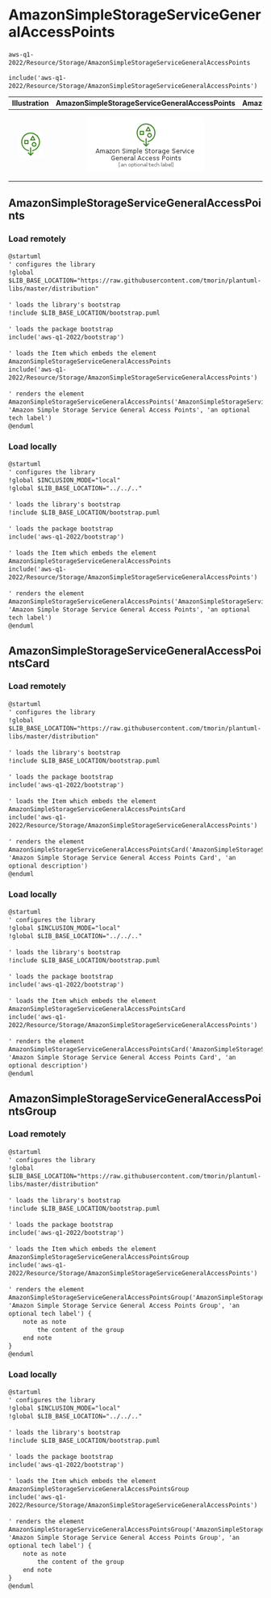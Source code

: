 # AmazonSimpleStorageServiceGeneralAccessPoints


```text
aws-q1-2022/Resource/Storage/AmazonSimpleStorageServiceGeneralAccessPoints
```

```text
include('aws-q1-2022/Resource/Storage/AmazonSimpleStorageServiceGeneralAccessPoints')
```



| Illustration | AmazonSimpleStorageServiceGeneralAccessPoints | AmazonSimpleStorageServiceGeneralAccessPointsCard | AmazonSimpleStorageServiceGeneralAccessPointsGroup |
| :---: | :---: | :---: | :---: |
| ![illustration for Illustration](../../../aws-q1-2022/Resource/Storage/AmazonSimpleStorageServiceGeneralAccessPoints.png) | ![illustration for AmazonSimpleStorageServiceGeneralAccessPoints](../../../aws-q1-2022/Resource/Storage/AmazonSimpleStorageServiceGeneralAccessPoints.Local.png) | ![illustration for AmazonSimpleStorageServiceGeneralAccessPointsCard](../../../aws-q1-2022/Resource/Storage/AmazonSimpleStorageServiceGeneralAccessPointsCard.Local.png) | ![illustration for AmazonSimpleStorageServiceGeneralAccessPointsGroup](../../../aws-q1-2022/Resource/Storage/AmazonSimpleStorageServiceGeneralAccessPointsGroup.Local.png) |




## AmazonSimpleStorageServiceGeneralAccessPoints

### Load remotely
```plantuml
@startuml
' configures the library
!global $LIB_BASE_LOCATION="https://raw.githubusercontent.com/tmorin/plantuml-libs/master/distribution"

' loads the library's bootstrap
!include $LIB_BASE_LOCATION/bootstrap.puml

' loads the package bootstrap
include('aws-q1-2022/bootstrap')

' loads the Item which embeds the element AmazonSimpleStorageServiceGeneralAccessPoints
include('aws-q1-2022/Resource/Storage/AmazonSimpleStorageServiceGeneralAccessPoints')

' renders the element
AmazonSimpleStorageServiceGeneralAccessPoints('AmazonSimpleStorageServiceGeneralAccessPoints', 'Amazon Simple Storage Service General Access Points', 'an optional tech label')
@enduml
```

### Load locally
```plantuml
@startuml
' configures the library
!global $INCLUSION_MODE="local"
!global $LIB_BASE_LOCATION="../../.."

' loads the library's bootstrap
!include $LIB_BASE_LOCATION/bootstrap.puml

' loads the package bootstrap
include('aws-q1-2022/bootstrap')

' loads the Item which embeds the element AmazonSimpleStorageServiceGeneralAccessPoints
include('aws-q1-2022/Resource/Storage/AmazonSimpleStorageServiceGeneralAccessPoints')

' renders the element
AmazonSimpleStorageServiceGeneralAccessPoints('AmazonSimpleStorageServiceGeneralAccessPoints', 'Amazon Simple Storage Service General Access Points', 'an optional tech label')
@enduml
```

## AmazonSimpleStorageServiceGeneralAccessPointsCard

### Load remotely
```plantuml
@startuml
' configures the library
!global $LIB_BASE_LOCATION="https://raw.githubusercontent.com/tmorin/plantuml-libs/master/distribution"

' loads the library's bootstrap
!include $LIB_BASE_LOCATION/bootstrap.puml

' loads the package bootstrap
include('aws-q1-2022/bootstrap')

' loads the Item which embeds the element AmazonSimpleStorageServiceGeneralAccessPointsCard
include('aws-q1-2022/Resource/Storage/AmazonSimpleStorageServiceGeneralAccessPoints')

' renders the element
AmazonSimpleStorageServiceGeneralAccessPointsCard('AmazonSimpleStorageServiceGeneralAccessPointsCard', 'Amazon Simple Storage Service General Access Points Card', 'an optional description')
@enduml
```

### Load locally
```plantuml
@startuml
' configures the library
!global $INCLUSION_MODE="local"
!global $LIB_BASE_LOCATION="../../.."

' loads the library's bootstrap
!include $LIB_BASE_LOCATION/bootstrap.puml

' loads the package bootstrap
include('aws-q1-2022/bootstrap')

' loads the Item which embeds the element AmazonSimpleStorageServiceGeneralAccessPointsCard
include('aws-q1-2022/Resource/Storage/AmazonSimpleStorageServiceGeneralAccessPoints')

' renders the element
AmazonSimpleStorageServiceGeneralAccessPointsCard('AmazonSimpleStorageServiceGeneralAccessPointsCard', 'Amazon Simple Storage Service General Access Points Card', 'an optional description')
@enduml
```

## AmazonSimpleStorageServiceGeneralAccessPointsGroup

### Load remotely
```plantuml
@startuml
' configures the library
!global $LIB_BASE_LOCATION="https://raw.githubusercontent.com/tmorin/plantuml-libs/master/distribution"

' loads the library's bootstrap
!include $LIB_BASE_LOCATION/bootstrap.puml

' loads the package bootstrap
include('aws-q1-2022/bootstrap')

' loads the Item which embeds the element AmazonSimpleStorageServiceGeneralAccessPointsGroup
include('aws-q1-2022/Resource/Storage/AmazonSimpleStorageServiceGeneralAccessPoints')

' renders the element
AmazonSimpleStorageServiceGeneralAccessPointsGroup('AmazonSimpleStorageServiceGeneralAccessPointsGroup', 'Amazon Simple Storage Service General Access Points Group', 'an optional tech label') {
    note as note
        the content of the group
    end note
}
@enduml
```

### Load locally
```plantuml
@startuml
' configures the library
!global $INCLUSION_MODE="local"
!global $LIB_BASE_LOCATION="../../.."

' loads the library's bootstrap
!include $LIB_BASE_LOCATION/bootstrap.puml

' loads the package bootstrap
include('aws-q1-2022/bootstrap')

' loads the Item which embeds the element AmazonSimpleStorageServiceGeneralAccessPointsGroup
include('aws-q1-2022/Resource/Storage/AmazonSimpleStorageServiceGeneralAccessPoints')

' renders the element
AmazonSimpleStorageServiceGeneralAccessPointsGroup('AmazonSimpleStorageServiceGeneralAccessPointsGroup', 'Amazon Simple Storage Service General Access Points Group', 'an optional tech label') {
    note as note
        the content of the group
    end note
}
@enduml
```

